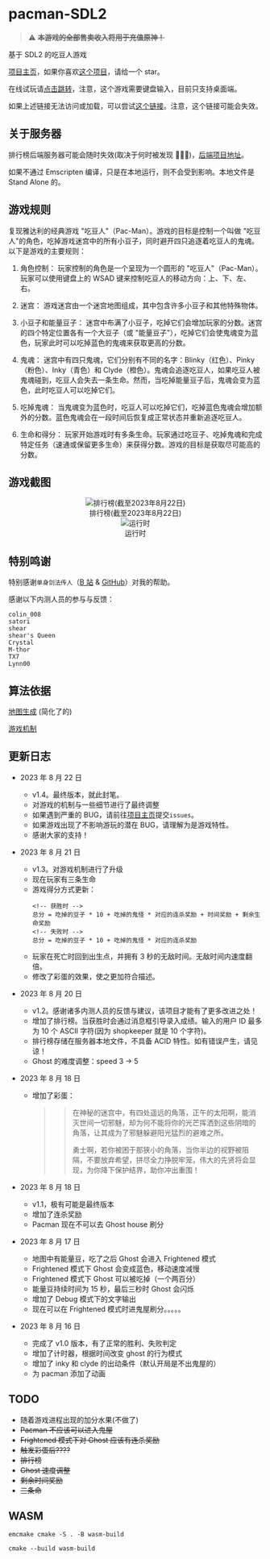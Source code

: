 # pacman-SDL2

> :warning: ~~**本游戏的全部售卖收入将用于充值原神！**~~

基于 SDL2 的吃豆人游戏

[项目主页](https://github.com/CN-Shopkeeper/pacman-SDL2)，如果你喜欢[这个项目](https://github.com/CN-Shopkeeper/pacman-SDL2)，请给一个 star。

在线试玩请[点击跳转](https://cn-shopkeeper.github.io/Projects/Pacman-SDL2/Pacman.html)，注意，这个游戏需要键盘输入，目前只支持桌面端。

如果上述链接无法访问或加载，可以尝试[这个链接](http://146.56.248.15/games/pacman/)。注意，这个链接可能会失效。

## 关于服务器

排行榜后端服务器可能会随时失效(取决于何时被发现 🙏🙏🙏)，[后端项目地址](https://github.com/CN-Shopkeeper/games-server)。

如果不通过 Emscripten 编译，只是在本地运行，则不会受到影响。本地文件是 Stand Alone 的。

## 游戏规则

复现雅达利的经典游戏 "吃豆人"（Pac-Man）。游戏的目标是控制一个叫做 "吃豆人"的角色，吃掉游戏迷宫中的所有小豆子，同时避开四只追逐着吃豆人的鬼魂。以下是游戏的主要规则：

1. 角色控制： 玩家控制的角色是一个呈现为一个圆形的 "吃豆人"（Pac-Man）。玩家可以使用键盘上的 WSAD 键来控制吃豆人的移动方向：上、下、左、右。

2. 迷宫： 游戏迷宫由一个迷宫地图组成，其中包含许多小豆子和其他特殊物体。

3. 小豆子和能量豆子： 迷宫中布满了小豆子，吃掉它们会增加玩家的分数。迷宫的四个特定位置各有一个大豆子（或 "能量豆子"），吃掉它们会使鬼魂变为蓝色，玩家此时可以吃掉蓝色的鬼魂来获取更高的分数。

4. 鬼魂： 迷宫中有四只鬼魂，它们分别有不同的名字：Blinky（红色）、Pinky（粉色）、Inky（青色）和 Clyde（橙色）。鬼魂会追逐吃豆人，如果吃豆人被鬼魂碰到，吃豆人会失去一条生命。然而，当吃掉能量豆子后，鬼魂会变为蓝色，此时吃豆人可以吃掉它们。

5. 吃掉鬼魂： 当鬼魂变为蓝色时，吃豆人可以吃掉它们，吃掉蓝色鬼魂会增加额外的分数。蓝色鬼魂会在一段时间后恢复成正常状态并重新追逐吃豆人。

6. 生命和得分： 玩家开始游戏时有多条生命。玩家通过吃豆子、吃掉鬼魂和完成特定任务（速通或保留更多生命）来获得分数。游戏的目标是获取尽可能高的分数。

## 游戏截图

<div style="text-align:center">
  <img src="snapshots/ranking_list_2023-8-22.png" alt="排行榜(截至2023年8月22日)">
  <figcaption>排行榜(截至2023年8月22日)</figcaption>
</div>

<div style="text-align:center">
  <img src="snapshots/gaming.png" alt="运行时">
  <figcaption>运行时</figcaption>
</div>

## 特别鸣谢

特别感谢`单身剑法传人`（[B 站](https://space.bilibili.com/256768793/) & [GitHub](https://github.com/VisualGMQ)）对我的帮助。

感谢以下内测人员的参与与反馈：

```
colin_008
satori
shear
shear's Queen
Crystal
M-thor
TX7
Lynn00
```

## 算法依据

[地图生成](https://shaunlebron.github.io/pacman-mazegen/) (简化了的)

[游戏机制](https://gameinternals.com/understanding-pac-man-ghost-behavior)

## 更新日志

- 2023 年 8 月 22 日

  - v1.4。最终版本，就此封笔。
  - 对游戏的机制与一些细节进行了最终调整
  - 如果遇到严重的 BUG，请前往[项目主页](https://github.com/CN-Shopkeeper/pacman-SDL2)提交`issues`。
  - 如果游戏出现了不影响游玩的潜在 BUG，请理解为是游戏特性。
  - 感谢大家的支持！

- 2023 年 8 月 21 日

  - v1.3。对游戏机制进行了升级
  - 现在玩家有三条生命
  - 游戏得分方式更新：
    ```
    <!-- 获胜时 -->
    总分 = 吃掉的豆子 * 10 + 吃掉的鬼怪 * 对应的连杀奖励 + 时间奖励 + 剩余生命奖励
    <!-- 失败时 -->
    总分 = 吃掉的豆子 * 10 + 吃掉的鬼怪 * 对应的连杀奖励
    ```
  - 玩家在死亡时回到出生点，并拥有 3 秒的无敌时间。无敌时间内速度翻倍。
  - 修改了彩蛋的效果，使之更加符合描述。

- 2023 年 8 月 20 日

  - v1.2。感谢诸多内测人员的反馈与建议，该项目才能有了更多改进之处！
  - 增加了排行榜。当获胜时会通过消息框引导录入成绩。输入的用户 ID 最多为 10 个 ASCII 字符(因为 shopkeeper 就是 10 个字符)。
  - 排行榜存储在服务器本地文件，不具备 ACID 特性。如有错误产生，请见谅！
  - Ghost 的难度调整：speed 3 -> 5

- 2023 年 8 月 18 日

  - 增加了彩蛋：
    > > 在神秘的迷宫中，有四处遥远的角落，正午的太阳啊，能消灭世间一切邪魅，却为何不能将你的光芒挥洒到这些阴暗的角落，让其成为了邪魅躲避阳光猛烈的避难之所。
    > >
    > > 勇士啊，若你被困于那狭小的角落，当你半边的视野被阻隔，不要放弃希望，拼尽全力挣脱牢笼，伟大的先贤将会显现，为你降下保护结界，助你冲出重围！

- 2023 年 8 月 18 日

  - v1.1，极有可能是最终版本
  - 增加了连杀奖励
  - Pacman 现在不可以去 Ghost house 刷分

- 2023 年 8 月 17 日

  - 地图中有能量豆，吃了之后 Ghost 会进入 Frightened 模式
  - Frightened 模式下 Ghost 会变成蓝色，移动速度减慢
  - Frightened 模式下 Ghost 可以被吃掉（一个两百分）
  - 能量豆持续时间为 15 秒，最后三秒时 Ghost 会闪烁
  - 增加了 Debug 模式下的文字输出
  - 现在可以在 Frightened 模式时进鬼屋刷分。。。。。

- 2023 年 8 月 16 日
  - 完成了 v1.0 版本，有了正常的胜利、失败判定
  - 增加了计时器，根据时间改变 ghost 的行为模式
  - 增加了 inky 和 clyde 的出动条件（默认开局是不出鬼屋的）
  - 为 pacman 添加了动画

## TODO

- 随着游戏进程出现的加分水果(不做了)
- ~~Pacman 不应该可以进入鬼屋~~
- ~~Frightened 模式下对 Ghost 应该有连杀奖励~~
- ~~触发彩蛋后????~~
- ~~排行榜~~
- ~~Ghost 速度调整~~
- ~~剩余时间奖励~~
- ~~三条命~~

## WASM

```shell
emcmake cmake -S . -B wasm-build
```

```shell
cmake --build wasm-build
```
